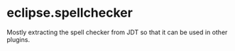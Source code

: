 eclipse.spellchecker
====================

Mostly extracting the spell checker from JDT so that it can be used in other plugins.
